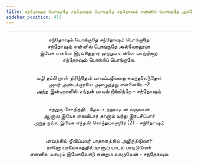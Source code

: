 ```yaml
---
title: சந்தோஷம் பொங்குதே சந்தோஷம் பொங்குதே சந்தோஷம் என்னில் பொங்குதே அல்லோலூயா
sidebar_position: 418
---
```


---
<center>
சந்தோஷம் பொங்குதே சந்தோஷம் பொங்குதே<br/>
சந்தோஷம் என்னில் பொங்குதே அல்லோலூயா<br/>
இயேசு என்னை இரட்சித்தார் முற்றும் என்னை மாற்றினார்<br/>
சந்தோஷம் பொங்கிப் பொங்குதே.<br/><br/>

வழி தப்பி நான் திரிந்தேன் பாவப்பழியதை சுமந்தலைந்தேன்<br/>
அவர் அன்புக்குரலே அழைத்தது என்னையே -2<br/>
அந்த இன்பநாளில் எந்தன் பாவம் நீங்கிற்றே        - சந்தோஷம்<br/><br/>

சத்துரு சோதித்திட தேவ உத்தரவுடன் வருவான்<br/>
ஆனால் இயேசு கைவிடார் தானாய் வந்து இரட்சிப்பார்<br/>
அந்த நல்ல இயேசு எந்தன் சொந்தமானாரே (2)        - சந்தோஷம்<br/><br/>

பாவத்தில் ஜீவிப்பவர் பாதாளத்தில் அழிந்திடுவார்<br/>
நானோ பரலோகத்தில் நாளும் பாடல் பாடிடுவேன்<br/>
என்னில் வாழும் இயேசுவோடு என்றும் வாழுவேன்     - சந்தோஷம்
</center>